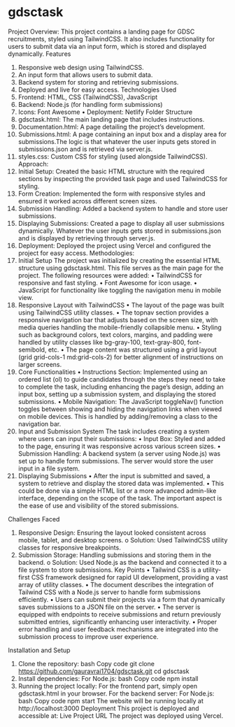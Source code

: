 # gdsctask
Project Overview:
This project contains a landing page for GDSC recruitments, styled using TailwindCSS. It also includes functionality for users to submit data via an input form, which is stored and displayed dynamically.
Features
1. Responsive web design using TailwindCSS.
2. An input form that allows users to submit data.
3. Backend system for storing and retrieving submissions.
4. Deployed and live for easy access.
Technologies Used
1. Frontend: HTML, CSS (TailwindCSS), JavaScript
2. Backend: Node.js (for handling form submissions)
3. Icons: Font Awesome
•	Deployment: Netlify
Folder Structure
4. gdsctask.html: The main landing page that includes instructions.
5. Documentation.html: A page detailing the project’s development.
6. Submissions.html: A page containing an input box and a display area for submissions.The logic is that whatever the user inputs gets stored in submissions.json and is retrieved via server.js.
7. styles.css: Custom CSS for styling (used alongside TailwindCSS).
Approach:
1.	Initial Setup: Created the basic HTML structure with the required sections by inspecting the provided task page and used TailwindCSS for styling.
2.	Form Creation: Implemented the form with responsive styles and ensured it worked across different screen sizes.
3.	Submission Handling: Added a backend system to handle and store user submissions.
4.	Displaying Submissions: Created a page to display all user submissions dynamically. Whatever the user inputs gets stored in submissions.json and is displayed by retrieving through server.js.
5.	Deployment: Deployed the project using Vercel and configured the project for easy access.
Methodologies:
1. Initial Setup
The project was initialized by creating the essential HTML structure using gdsctask.html. This file serves as the main page for the project. The following resources were added:
•	TailwindCSS for responsive and fast styling.
•	Font Awesome for icon usage.
•	JavaScript for functionality like toggling the navigation menu in mobile view.
2. Responsive Layout with TailwindCSS
•	The layout of the page was built using TailwindCSS utility classes.
•	The topnav section provides a responsive navigation bar that adjusts based on the screen size, with media queries handling the mobile-friendly collapsible menu.
•	Styling such as background colors, text colors, margins, and padding were handled by utility classes like bg-gray-100, text-gray-800, font-semibold, etc.
•	The page content was structured using a grid layout (grid grid-cols-1 md:grid-cols-2) for better alignment of instructions on larger screens.
3. Core Functionalities
•	Instructions Section: Implemented using an ordered list (ol) to guide candidates through the steps they need to take to complete the task, including enhancing the page’s design, adding an input box, setting up a submission system, and displaying the stored submissions.
•	Mobile Navigation: The JavaScript toggleNav() function toggles between showing and hiding the navigation links when viewed on mobile devices. This is handled by adding/removing a class to the navigation bar.
4. Input and Submission System
The task includes creating a system where users can input their submissions:
•	Input Box: Styled and added to the page, ensuring it was responsive across various screen sizes.
•	Submission Handling: A backend system (a server using Node.js) was set up to handle form submissions. The server would store the user input in a file system.
5. Displaying Submissions
•	After the input is submitted and saved, a system to retrieve and display the stored data was implemented.
•	This could be done via a simple HTML list or a more advanced admin-like interface, depending on the scope of the task. The important aspect is the ease of use and visibility of the stored submissions.

Challenges Faced
1.	Responsive Design: Ensuring the layout looked consistent across mobile, tablet, and desktop screens.
o	Solution: Used TailwindCSS utility classes for responsive breakpoints.
2.	Submission Storage: Handling submissions and storing them in the backend.
o	Solution: Used Node.js as the backend and connected it to a file system to store submissions.
Key Points
•	Tailwind CSS is a utility-first CSS framework designed for rapid UI development, providing a vast array of utility classes.
•	The document describes the integration of Tailwind CSS with a Node.js server to handle form submissions efficiently.
•	Users can submit their projects via a form that dynamically saves submissions to a JSON file on the server.
•	The server is equipped with endpoints to receive submissions and return previously submitted entries, significantly enhancing user interactivity.
•	Proper error handling and user feedback mechanisms are integrated into the submission process to improve user experience.


Installation and Setup
1. Clone the repository:
bash
Copy code
git clone https://github.com/gauravrai1704/gdsctask.git
cd gdsctask
2. Install dependencies:
For Node.js:
bash
Copy code
npm install
3. Running the project locally:
For the frontend part, simply open gdsctask.html in your browser.
For the backend server:
For Node.js:
bash
Copy code
npm start
The website will be running locally at http://localhost:3000
Deployment
This project is deployed and accessible at:
Live Project URL
The project was deployed using Vercel. 


